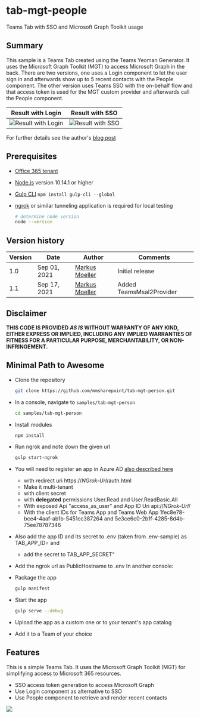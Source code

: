 # tab-mgt-people
Teams Tab with SSO and Microsoft Graph Toolkit usage

## Summary

This sample is a Teams Tab created using the Teams Yeoman Generator. It uses the Microsoft Graph Toolkit (MGT) to access Microsoft Graph in the back.
There are two versions, one uses a Login component to let the user sign in and afterwards show up to 5 recent contacts with the People component.
The other version uses Teams SSO with the on-behalf flow and that access token is used for the MGT custom provider and afterwards call the People component.

|Result with Login | Result with SSO|
:-------------------------:|:-------------------------:
![Result with Login](https://mmsharepoint.files.wordpress.com/2021/09/05mgt_login_result.png) | ![Result with SSO](https://mmsharepoint.files.wordpress.com/2021/09/06mgt_sso_result.png)

For further details see the author's [blog post](https://mmsharepoint.wordpress.com/2021/09/01/microsoft-graph-toolkit-in-a-teams-application-with-yo-teams-and-sso/)

## Prerequisites

* [Office 365 tenant](https://dev.office.com/sharepoint/docs/spfx/set-up-your-development-environment)
* [Node.js](https://nodejs.org) version 10.14.1 or higher
* [Gulp CLI](https://github.com/gulpjs/gulp-cli) `npm install gulp-cli --global`
* [ngrok](https://ngrok.com) or similar tunneling application is required for local testing

    ```bash
    # determine node version
    node --version
    ```

## Version history

Version|Date|Author|Comments
-------|----|----|--------
1.0|Sep 01, 2021|[Markus Moeller](https://twitter.com/moeller2_0)|Initial release
1.1|Sep 17, 2021|[Markus Moeller](https://twitter.com/moeller2_0)|Added TeamsMsal2Provider

## Disclaimer

**THIS CODE IS PROVIDED *AS IS* WITHOUT WARRANTY OF ANY KIND, EITHER EXPRESS OR IMPLIED, INCLUDING ANY IMPLIED WARRANTIES OF FITNESS FOR A PARTICULAR PURPOSE, MERCHANTABILITY, OR NON-INFRINGEMENT.**

## Minimal Path to Awesome
- Clone the repository
    ```bash
    git clone https://github.com/mmsharepoint/tab-mgt-person.git
    ```

- In a console, navigate to `samples/tab-mgt-person`

    ```bash
    cd samples/tab-mgt-person
    ```

- Install modules

    ```bash
    npm install
    ```

- Run ngrok and note down the given url

    ```bash
    gulp start-ngrok
    ```
- You will need to register an app in Azure AD [also described here](https://mmsharepoint.wordpress.com/2021/09/01/microsoft-graph-toolkit-in-a-teams-application-with-yo-teams-and-sso/)
  - with redirect uri https://_NGrok-Url_/auth.html
  - Make it multi-tenant
  - with client secret
  - with **delegated** permissions User.Read and User.ReadBasic.All
  - With exposed Api "access_as_user" and App ID Uri api://_NGrok-Url_/<App ID>
  - With the client IDs for Teams App and Teams Web App 1fec8e78-bce4-4aaf-ab1b-5451cc387264 and 5e3ce6c0-2b1f-4285-8d4b-75ee78787346
- Also add the app ID and its secret to .env (taken from .env-sample) as TAB_APP_ID= and 
    - add the secret to TAB_APP_SECRET"
- Add the ngrok url as PublicHostname to .env
In another console:
- Package the app
    ```bash
    gulp manifest
    ```
- Start the app
    ```bash
    gulp serve --debug
    ```
- Upload the app as a custom one or to your tenant's app catalog
- Add it to a Team of your choice



## Features
This is a simple Teams Tab. It uses the Microsoft Graph Toolkit (MGT) for simplifying access to Microsoft 365 resources.
* SSO access token generation to access Microsoft Graph
* Use Login component as alternative to SSO
* Use People component to retrieve and render recent contacts

<img src="https://pnptelemetry.azurewebsites.net/teams-dev-samples/samples/tab-mgt-person" />
